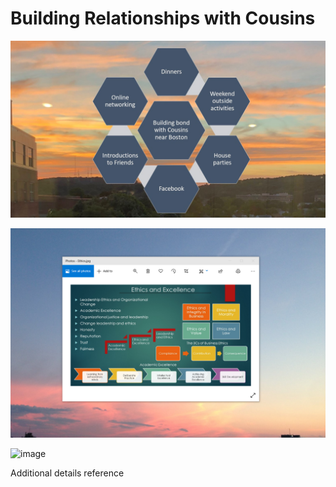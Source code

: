 # Building Relationships with Cousins

![image](BuildingbondwithCousinsnearBoston.jpg)

![image](EthicsandExcellence.png)

![image](USCopyrightCertificate)

Additional details reference 
